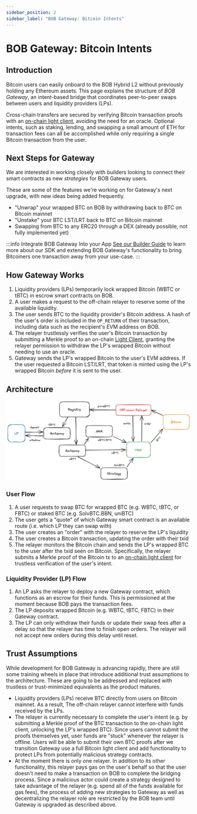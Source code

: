 ```yaml
---
sidebar_position: 2
sidebar_label: "BOB Gateway: Bitcoin Intents"
---
```


# BOB Gateway: Bitcoin Intents

## Introduction

Bitcoin users can easily onboard to the BOB Hybrid L2 without previously holding any Ethereum assets. This page explains the structure of _BOB Gateway_, an intent-based bridge that coordinates peer-to-peer swaps between users and liquidity providers (LPs).

Cross-chain transfers are secured by verifying Bitcoin transaction proofs with an [on-chain light client](/learn/builder-guides/relay), avoiding the need for an oracle. Optional intents, such as staking, lending, and swapping a small amount of ETH for transaction fees can all be accomplished while only requiring a single Bitcoin transaction from the user.

## Next Steps for Gateway

We are interested in working closely with builders looking to connect their smart contracts as new _strategies_ for BOB Gateway users.

These are some of the features we're working on for Gateway's next upgrade, with new ideas being added frequently.

- "Unwrap" your wrapped BTC on BOB by withdrawing back to BTC on Bitcoin mainnet
- "Unstake" your BTC LST/LRT back to BTC on Bitcoin mainnet
- Swapping from BTC to any ERC20 through a DEX (already possible, not fully implemented yet)

:::info Integrate BOB Gateway Into your App
[See our Builder Guide](/learn/builder-guides/gateway) to learn more about our SDK and extending BOB Gateway's functionality to bring Bitcoiners one transaction away from your use-case.
:::

## How Gateway Works

1. Liquidity providers (LPs) temporarily lock wrapped Bitcoin (WBTC or tBTC) in escrow smart contracts on BOB.
1. A user makes a request to the off-chain relayer to reserve some of the available liquidity.
1. The user sends BTC to the liquidity provider's Bitcoin address. A hash of the user's order is included in the `OP_RETURN` of their transaction, including data such as the recipient's EVM address on BOB.
1. The relayer trustlessly verifies the user's Bitcoin transaction by submitting a Merkle proof to an on-chain [Light Client](/learn/builder-guides/relay.md), granting the relayer permission to withdraw the LP's wrapped Bitcoin without needing to use an oracle.
1. Gateway sends the LP's wrapped Bitcoin to the user's EVM address. If the user requested a Bitcoin LST/LRT, that token is minted using the LP's wrapped Bitcoin _before_ it is sent to the user.

## Architecture

![architecture](./architecture.png)

### User Flow

1. A user requests to swap BTC for wrapped BTC (e.g. WBTC, tBTC, or FBTC) or staked BTC (e.g. SolvBTC.BBN, uniBTC)
1. The user gets a "quote" of which Gateway smart contract is an available route (i.e. which LP they can swap with)
1. The user creates an "order" with the relayer to reserve the LP's liquidity
1. The user creates a Bitcoin transaction, updating the order with their txid
1. The relayer monitors the Bitcoin chain and sends the LP's wrapped BTC to the user after the txid seen on Bitcoin. Specifically, the relayer submits a Merkle proof of the Bitcoin tx to an [on-chain light client](/learn/builder-guides/relay) for trustless verification of the user's intent.

### Liquidity Provider (LP) Flow

1. An LP asks the relayer to deploy a new Gateway contract, which functions as an escrow for their funds. This is permissioned at the moment because BOB pays the transaction fees.
2. The LP deposits wrapped Bitcoin (e.g. WBTC, tBTC, FBTC) in their Gateway contract.
3. The LP can only withdraw their funds or update their swap fees after a delay so that the relayer has time to finish open orders. The relayer will not accept new orders during this delay until reset.

## Trust Assumptions

While development for BOB Gateway is advancing rapidly, there are still some training wheels in place that introduce additional trust assumptions to the architecture. These are going to be addressed and replaced with trustless or trust-minimized equivalents as the product matures.

- Liquidity providers (LPs) receive BTC directly from users on Bitcoin mainnet. As a result, The off-chain relayer cannot interfere with funds received by the LPs.
- The relayer is currently necessary to complete the user's intent (e.g. by submitting a Merkle proof of the BTC transaction to the on-chain light client, unlocking the LP's wrapped BTC). Since users cannot submit the proofs themselves yet, user funds are "stuck" whenever the relayer is offline. Users will be able to submit their own BTC proofs after we transition Gateway use a full Bitcoin light client and add functionality to protect LPs from potentially malicious strategy contracts.
- At the moment there is only one relayer. In addition to its other functionality, this relayer pays gas on the user's behalf so that the user doesn't need to make a transaction on BOB to complete the bridging process. Since a malicious actor could create a strategy designed to take advantage of the relayer (e.g. spend all of the funds available for gas fees), the process of adding new strategies to Gateway as well as decentralizing the relayer role are restricted by the BOB team until Gateway is upgraded as described above.

